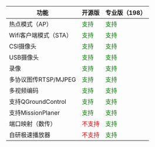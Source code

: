 | 功能                  | 开源版                                | 专业版（198）                         |
| --------------------- | ------------------------------------- | ------------------------------------- |
| 热点模式（AP）        | <span style="color:green">支持</span> | <span style="color:green">支持</span> |
| Wifi客户端模式（STA） | <span style="color:green">支持</span> | <span style="color:green">支持</span> |
| CSI摄像头             | <span style="color:green">支持</span> | <span style="color:green">支持</span> |
| USB摄像头             | <span style="color:green">支持</span> | <span style="color:green">支持</span> |
| 录像                  | <span style="color:green">支持</span> | <span style="color:green">支持</span> |
| 多协议图传RTSP/MJPEG  | <span style="color:green">支持</span> | <span style="color:green">支持</span> |
| 多视频编码            | <span style="color:green">支持</span> | <span style="color:green">支持</span> |
| 支持QGroundControl    | <span style="color:green">支持</span> | <span style="color:green">支持</span> |
| 支持MissionPlaner     | <span style="color:green">支持</span> | <span style="color:green">支持</span> |
| 端口映射（数传）      | <span style="color:red">不支持</span> | <span style="color:green">支持</span> |
| 自研极速播放器        | <span style="color:red">不支持</span> | <span style="color:green">支持</span> |


